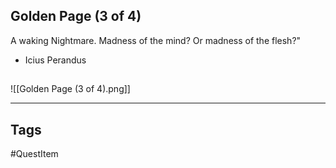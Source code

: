## Golden Page (3 of 4)
A waking Nightmare. 
Madness of the mind? 
Or madness of the flesh?"
- Icius Perandus
## 
![[Golden Page (3 of 4).png]]

---
## Tags
#QuestItem